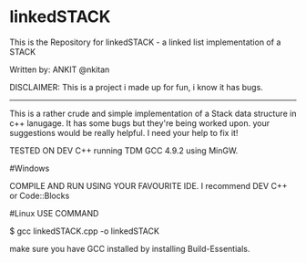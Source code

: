 # linkedSTACK

This is the Repository for linkedSTACK - 
a linked list implementation of a STACK

Written by: ANKIT @nkitan

DISCLAIMER: This is a project i made up for fun, i know it has bugs.

-------------------------------------------------------------------

This is a rather crude and simple implementation of a Stack data structure in c++ lanugage.
It has some bugs but they're being worked upon. your suggestions would be really helpful. 
I need your help to fix it! 

TESTED ON DEV C++ running TDM GCC 4.9.2 using MinGW.

#Windows

COMPILE AND RUN USING YOUR FAVOURITE IDE.
I recommend DEV C++ or Code::Blocks

#Linux
USE COMMAND 

$ gcc linkedSTACK.cpp -o linkedSTACK

make sure you have GCC installed by installing Build-Essentials.

